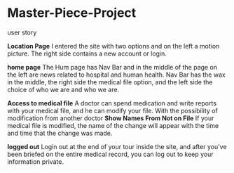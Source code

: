 # Master-Piece-Project




user story

 **Location Page**
 I entered the site with two options and on the left a motion picture. The right side contains a new account or login.
 
 **home page**
 The Hum page has Nav Bar and in the middle of the page on the left are news related to hospital and human health.
Nav Bar has the wax in the middle, the right side the medical file option, and the left side the choice of who we are and who we are.

**Access to medical file**
A doctor can spend medication and write reports with your medical file, and he can modify your file. With the possibility of modification from another doctor
 **Show Names From Not on File**
 If your medical file is modified, the name of the change will appear with the time and time that the change was made.
 
 **logged out**
 Login out at the end of your tour inside the site, and after you've been briefed on the entire medical record, you can log out to keep your information private.
 
 
 
